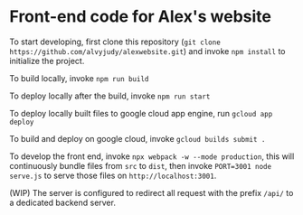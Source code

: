 # Front-end code for Alex's website

To start developing, first clone this repository
(``git clone https://github.com/alvyjudy/alexwebsite.git``)  and invoke
``npm install`` to initialize the project.

To build locally, invoke ``npm run build``

To deploy locally after the build, invoke ``npm run start``

To deploy locally built files to google cloud app engine, run ``gcloud app
deploy``

To build and deploy on google cloud, invoke ``gcloud builds submit .``

To develop the front end, invoke ``npx webpack -w --mode production``, this
will continuously bundle files from ``src`` to ``dist``, then invoke
``PORT=3001 node serve.js`` to serve those files on ``http://localhost:3001``.

(WIP) The server is configured to redirect all request with the prefix ``/api/``
to a dedicated backend server. 
